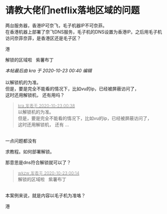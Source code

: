 # 请教大佬们netflix落地区域的问题


两台服务器，香港IP可奈飞，毛子机器IP不可奈菲。<br />
在香港机器上部署了奈飞DNS服务，毛子机的DNS设置为香港IP。之后用毛子机访问奈菲奈菲，是香港区还是毛子区？<img id="aimg_hh28I" onclick="zoom(this, this.src, 0, 0, 0)" class="zoom" src="https://cdn.jsdelivr.net/gh/hishis/forum-master/public/images/patch.gif" onmouseover="img_onmouseoverfunc(this)" onload="thumbImg(this)" border="0" alt="" />

港<br />


解锁的区域啦&nbsp; &nbsp;紫薯布丁

<i class="pstatus"> 本帖最后由 kra 于 2020-10-23 00:40 编辑 </i><br />
<br />
以解锁机的为准。<br />
但是，要是完全不能看的情况下，比如vu的ip，已经被屏蔽访问了，<br />
这时还用解锁机， 还有用吗？

<div class="quote"><blockquote><font size="2"><a href="https://www.hostloc.com/forum.php?mod=redirect&amp;goto=findpost&amp;pid=9338936&amp;ptid=757412" target="_blank"><font color="#999999">kra 发表于 2020-10-23 00:38</font></a></font><br />
以解锁机的为准。<br />
但是，要是完全不能看的情况下，比如vu的ip，已经被屏蔽访问了，<br />
这时还用解锁机， 还有 ...</blockquote></div><br />
一点问题都没有

求教程。如何部署解锁。

那意思是dns符合解锁就可以了？

<div class="quote"><blockquote><font size="2"><a href="https://www.hostloc.com/forum.php?mod=redirect&amp;goto=findpost&amp;pid=9338882&amp;ptid=757412" target="_blank"><font color="#999999">wkzw 发表于 2020-10-23 00:14</font></a></font><br />
解锁的区域啦&nbsp; &nbsp;紫薯布丁</blockquote></div><br />
本案例来说，就是内容以毛子机为准咯？<img id="aimg_sUU05" onclick="zoom(this, this.src, 0, 0, 0)" class="zoom" src="https://cdn.jsdelivr.net/gh/hishis/forum-master/public/images/patch.gif" onmouseover="img_onmouseoverfunc(this)" onload="thumbImg(this)" border="0" alt="" />

港

